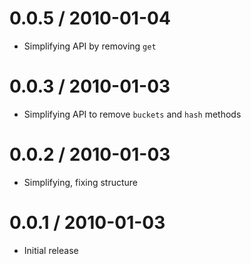 
0.0.5 / 2010-01-04
==================

  * Simplifying API by removing `get`

0.0.3 / 2010-01-03
==================

  * Simplifying API to remove `buckets` and `hash` methods

0.0.2 / 2010-01-03
==================

  * Simplifying, fixing structure

0.0.1 / 2010-01-03
==================

  * Initial release
